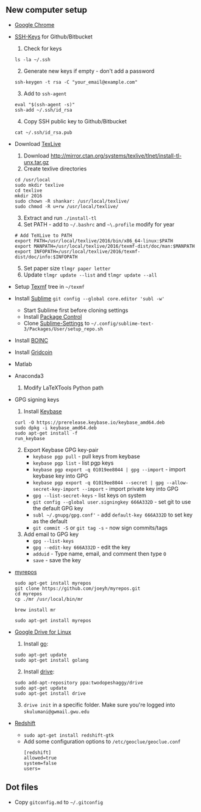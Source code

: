## New computer setup

* [Google Chrome](https://www.google.com/chrome/)
* [SSH-Keys](https://help.github.com/enterprise/11.10.340/user/articles/generating-ssh-keys/) for Github/Bitbucket
    1. Check for keys
    ~~~
    ls -la ~/.ssh
    ~~~
    2. Generate new keys if empty - don't add a password
    ~~~
    ssh-keygen -t rsa -C "your_email@example.com"
    ~~~
    3. Add to `ssh-agent`
    ~~~
    eval "$(ssh-agent -s)"
    ssh-add ~/.ssh/id_rsa
    ~~~
    4. Copy SSH public key to Github/Bitbucket
    ~~~
    cat ~/.ssh/id_rsa.pub
    ~~~
* Download [TexLive](https://www.tug.org/texlive/)
	1. Download http://mirror.ctan.org/systems/texlive/tlnet/install-tl-unx.tar.gz
	2. Create texlive directories
	~~~
	cd /usr/local
	sudo mkdir texlive
	cd texlive
	mkdir 2016
	sudo chown -R shankar: /usr/local/texlive/
	sudo chmod -R u+rw /usr/local/texlive/
	~~~
	3. Extract and run `./install-tl`
	4. Set PATH - add to `~/.bashrc` and `~\.profile` modify for year
	~~~
	# Add TeXLive to PATH
    export PATH=/usr/local/texlive/2016/bin/x86_64-linux:$PATH
    export MANPATH=/usr/local/texlive/2016/texmf-dist/doc/man:$MANPATH
    export INFOPATH=/usr/local/texlive/2016/texmf-dist/doc/info:$INFOPATH
	~~~
    5. Set paper size `tlmgr paper letter`
    6. Update `tlmgr update --list` and `tlmgr update --all`
* Setup [Texmf](https://github.com/skulumani/texmf) tree in `~/texmf`
* Install [Sublime](https://www.sublimetext.com/)
    `git config --global core.editor 'subl -w'`
	* Start Sublime first before cloning settings
	* Install [Package Control](https://packagecontrol.io/installation)
	* Clone [Sublime-Settings](https://github.com/skulumani/sublime_settings) to `~/.config/sublime-text-3/Packages/User/setup_repo.sh`
* Install [BOINC](https://boinc.berkeley.edu/)
* Install [Gridcoin](http://gridcoin.us/)
* Matlab
* Anaconda3
    1. Modify LaTeXTools Python path
* GPG signing keys
    1. Install [Keybase](https://keybase.io/)
    ~~~
    curl -O https://prerelease.keybase.io/keybase_amd64.deb
    sudo dpkg -i keybase_amd64.deb
    sudo apt-get install -f
    run_keybase
    ~~~
    2. Export Keybase GPG key-pair
        * `keybase pgp pull` - pull keys from keybase
        * `keybase pgp list` - list pgp keys
        * `keybase pgp export -q 01019ee8044 | gpg --import` - import keybase key into GPG
        *  `keybase pgp export -q 01019ee8044 --secret | gpg --allow-secret-key-import --import` - import private key into GPG
        * `gpg --list-secret-keys` - list keys on system
        * `git config --global user.signingkey 666A332D` - set git to use the default GPG key
        * `subl ~/.gnupg/gpg.conf'` - add `default-key 666A332D` to set key as the default
        * `git commit -S` or `git tag -s` - now sign commits/tags
    3. Add email to GPG key
        * `gpg --list-keys`
        * `gpg --edit-key 666A332D` - edit the key
        * `adduid` - Type name, email, and comment then type `O`
        * `save` - save the key
* [myrepos](https://myrepos.branchable.com)
    ~~~~
    sudo apt-get install myrepos
    git clone https://github.com/joeyh/myrepos.git
    cd myrepos
    cp ./mr /usr/local/bin/mr
    ~~~~

    `brew install mr`

    `sudo apt-get install myrepos`

* [Google Drive for Linux](https://github.com/odeke-em/drive)
    1. Install [go](https://github.com/golang/go/wiki/Ubuntu):
    ~~~
    sudo apt-get update
    sudo apt-get install golang
    ~~~
    2. Install [drive](https://github.com/odeke-em/drive/blob/master/platform_packages.md): 
    ~~~
    sudo add-apt-repository ppa:twodopeshaggy/drive
    sudo apt-get update
    sudo apt-get install drive
    ~~~
    3. `drive init` in a specific folder. 
    Make sure you're logged into `skulumani@gwmail.gwu.edu`
* [Redshift](http://jonls.dk/redshift/)
  * `sudo apt-get install redshift-gtk`
  * Add some configuration options to `/etc/geoclue/geoclue.conf`
    ```
    [redshift]
    allowed=true
    system=false
    users=
    ```
## Dot files

* Copy `gitconfig.md` to `~/.gitconfig`



